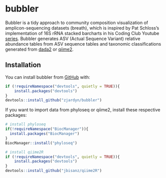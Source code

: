 
<!-- README.md is generated from README.Rmd. Please edit that file -->

# bubbler

<!-- badges: start -->
<!-- badges: end -->

Bubbler is a tidy approach to community composition visualization of
amplicon-sequencing datasets (breath), which is inspired by Pat
Schloss’s implementation of 16S rRNA stacked barcharts in his Coding
Club Youtube [series](https://www.youtube.com/@Riffomonas). Bubbler
generates ASV (Actual Sequence Variant) relative abundance tables from
ASV sequence tables and taxonomic classifications generated from
[dada2](https://github.com/benjjneb/dada2) or
[qiime2](https://github.com/qiime2/qiime2).

## Installation

You can install bubbler from [GitHub](https://github.com/) with:

``` r
if (!requireNamespace("devtools", quietly = TRUE)){
    install.packages("devtools")
}
devtools::install_github("zjardyn/bubbler")
```

If you want to import data from phyloseq or qiime2, install these
respective packages:

``` r
# install phyloseq
if(!requireNamespace("BiocManager")){
  install.packages("BiocManager")
}
BiocManager::install("phyloseq")

# install qiime2R
if (!requireNamespace("devtools", quietly = TRUE)){
    install.packages("devtools")
}
devtools::install_github("jbisanz/qiime2R")
```

<!-- You'll still need to render `README.Rmd` regularly, to keep `README.md` up-to-date. `devtools::build_readme()` is handy for this. -->
<!-- In that case, don't forget to commit and push the resulting figure files, so they display on GitHub and CRAN. -->
